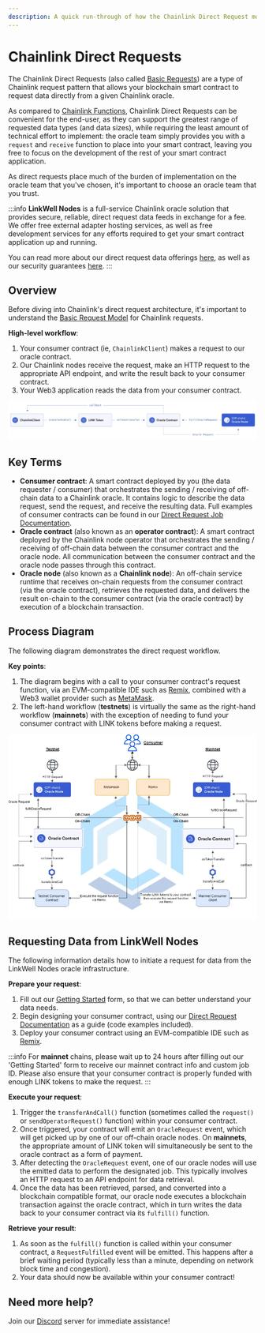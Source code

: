 ```yaml
---
description: A quick run-through of how the Chainlink Direct Request model works.
---
```


# Chainlink Direct Requests

The Chainlink Direct Requests (also called [Basic Requests](https://docs.chain.link/architecture-overview/architecture-request-model?parent=gettingStarted)) are a type of Chainlink request pattern that allows your blockchain smart contract to request data directly from a given Chainlink oracle. 

As compared to [Chainlink Functions](/knowledgebase/faq/Chainlink-Users#should-i-use-chainlink-functions), Chainlink Direct Requests can be convenient for the end-user, as they can support the greatest range of requested data types (and data sizes), while requiring the least amount of technical effort to implement: the oracle team simply provides you with a `request` and `receive` function to place into your smart contract, leaving you free to focus on the development of the rest of your smart contract application. 

As direct requests place much of the burden of implementation on the oracle team that you've chosen, it's important to choose an oracle team that you trust.

:::info
**LinkWell Nodes** is a full-service Chainlink oracle solution that provides secure, reliable, direct request data feeds in exchange for a fee. We offer free external adapter hosting services, as well as free development services for any efforts required to get your smart contract application up and running.

You can read more about our direct request data offerings [here](/services/direct-request-jobs/Jobs-and-Pricing), as well as our security guarantees [here](/services/direct-request-jobs/Service-Level-Agreement).
:::

## Overview

Before diving into Chainlink's direct request architecture, it's important to understand the [Basic Request Model](https://docs.chain.link/architecture-overview/architecture-request-model?parent=gettingStarted) for Chainlink requests. 

**High-level workflow**:

1. Your consumer contract (ie, `ChainlinkClient`) makes a request to our oracle contract.
1. Our Chainlink nodes receive the request, make an HTTP request to the appropriate API endpoint, and write the result back to your consumer contract.
1. Your Web3 application reads the data from your consumer contract.

![dr-workflow](/img/DR-Request-Workflow.webp)

## Key Terms

* **Consumer contract**: A smart contract deployed by you (the data requester / consumer) that orchestrates the sending / receiving of off-chain data to a Chainlink oracle. It contains logic to describe the data request, send the request, and receive the resulting data. Full examples of consumer contracts can be found in our [Direct Request Job Documentation](/services/direct-request-jobs/Jobs-and-Pricing).
* **Oracle contract** (also known as an **operator contract**): A smart contract deployed by the Chainlink node operator that orchestrates the sending / receiving of off-chain data between the consumer contract and the oracle node. All communication between the consumer contract and the oracle node passes through this contract.
* **Oracle node** (also known as a **Chainlink node**): An off-chain service runtime that receives on-chain requests from the consumer contract (via the oracle contract), retrieves the requested data, and delivers the result on-chain to the consumer contract (via the oracle contract) by execution of a blockchain transaction.


## Process Diagram
The following diagram demonstrates the direct request workflow.

**Key points**:

1. The diagram begins with a call to your consumer contract's request function, via an EVM-compatible IDE such as [Remix](https://remix-project.org/#:~:text=JUMP%20INTO%20WEB3,teaching%20and%20experimenting%20with%20Ethereum.), combined with a Web3 wallet provider such as [MetaMask](https://metamask.io). 
1. The left-hand workflow (**testnets**) is virtually the same as the right-hand workflow (**mainnets**) with the exception of needing to fund your consumer contract with LINK tokens before making a request.  

![dr-workflow](/img/CL_DR_Model.webp) 

## Requesting Data from LinkWell Nodes

The following information details how to initiate a request for data from the LinkWell Nodes oracle infrastructure. 

**Prepare your request**:

1. Fill out our [Getting Started](https://linkwellnodes.io/Getting-Started.html) form, so that we can better understand your data needs.
1. Begin designing your consumer contract, using our [Direct Request Documentation](/services/direct-request-jobs/Jobs-and-Pricing) as a guide (code examples included).
1. Deploy your consumer contract using an EVM-compatible IDE such as [Remix](https://remix.ethereum.org/).

:::info
For **mainnet** chains, please wait up to 24 hours after filling out our 'Getting Started' form to receive our mainnet contract info and custom job ID. Please also ensure that your consumer contract is properly funded with enough LINK tokens to make the request.
:::

**Execute your request**:

1. Trigger the `transferAndCall()` function (sometimes called the `request()` or `sendOperatorRequest()` function) within your consumer contract.
1. Once triggered, your contract will emit an `OracleRequest` event, which will get picked up by one of our off-chain oracle nodes. On **mainnets**, the appropriate amount of LINK token will simultaneously be sent to the oracle contract as a form of payment.
1. After detecting the `OracleRequest` event, one of our oracle nodes will use the emitted data to perform the designated job. This typically involves an HTTP request to an API endpoint for data retrieval.
1. Once the data has been retrieved, parsed, and converted into a blockchain compatible format, our oracle node executes a blockchain transaction against the oracle contract, which in turn writes the data back to your consumer contract via its `fulfill()` function.

**Retrieve your result**:
  
1. As soon as the `fulfill()` function is called within your consumer contract, a `RequestFulfilled` event will be emitted. This happens after a brief waiting period (typically less than a minute, depending on network block time and congestion).
1. Your data should now be available within your consumer contract! 

## Need more help?

Join our [Discord](https://discord.com/invite/Xs6SjqVPUA) server for immediate assistance!